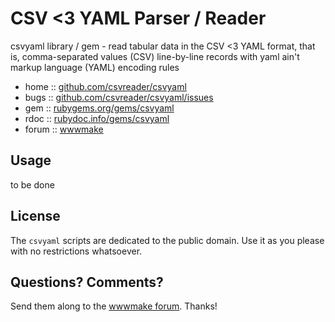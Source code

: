 # CSV <3 YAML Parser / Reader

csvyaml library / gem - read tabular data in the CSV <3 YAML format, that is, comma-separated values (CSV) line-by-line records with yaml ain't markup language (YAML) encoding rules

* home  :: [github.com/csvreader/csvyaml](https://github.com/csvreader/csvyaml)
* bugs  :: [github.com/csvreader/csvyaml/issues](https://github.com/csvreader/csvyaml/issues)
* gem   :: [rubygems.org/gems/csvyaml](https://rubygems.org/gems/csvyaml)
* rdoc  :: [rubydoc.info/gems/csvyaml](http://rubydoc.info/gems/csvyaml)
* forum :: [wwwmake](http://groups.google.com/group/wwwmake)



## Usage

to be done


## License

The `csvyaml` scripts are dedicated to the public domain.
Use it as you please with no restrictions whatsoever.


## Questions? Comments?

Send them along to the [wwwmake forum](http://groups.google.com/group/wwwmake).
Thanks!
